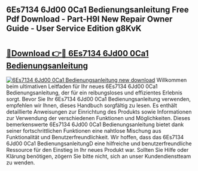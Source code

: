 ## 6Es7134 6Jd00 0Ca1 Bedienungsanleitung Free Pdf Download - Part-H9I New Repair Owner Guide - User Service Edition g8KvK

# <h2><a href="http://df19xs6.blite.top/?on=6Es7134+6Jd00+0Ca1+Bedienungsanleitung">🔗Download 👉🔴 6Es7134 6Jd00 0Ca1 Bedienungsanleitung</a></h2>

[![6Es7134 6Jd00 0Ca1 Bedienungsanleitung new download](https://i.imgur.com/lujVjoI.png)](http://df19xs6.blite.top/?on=6Es7134+6Jd00+0Ca1+Bedienungsanleitung)
Willkommen beim ultimativen Leitfaden für Ihr neues 6Es7134 6Jd00 0Ca1 Bedienungsanleitung, der für ein reibungsloses und effizientes Erlebnis sorgt. Bevor Sie Ihr 6Es7134 6Jd00 0Ca1 Bedienungsanleitung verwenden, empfehlen wir Ihnen, dieses Handbuch sorgfältig zu lesen. Es enthält detaillierte Anweisungen zur Einrichtung des Produkts sowie Informationen zur Verwendung der verschiedenen Funktionen und Möglichkeiten. Dieses bemerkenswerte 6Es7134 6Jd00 0Ca1 Bedienungsanleitung bietet dank seiner fortschrittlichen Funktionen eine nahtlose Mischung aus Funktionalität und Benutzerfreundlichkeit. Wir hoffen, dass das 6Es7134 6Jd00 0Ca1 BedienungsanleitungD eine hilfreiche und benutzerfreundliche Ressource für den Einstieg in Ihr neues Produkt war. Sollten Sie Hilfe oder Klärung benötigen, zögern Sie bitte nicht, sich an unser Kundendienstteam zu wenden.
